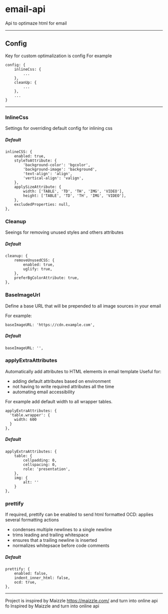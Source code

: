 # email-api

Api to optimaze html for email 

---

## Config
Key for custom optimalization is config
For example
```
config: {
    inlineCss: {
        ...
    },
    cleanUp: {
        ...
    },
    ...
}
```
---
### InlineCss
Settings for overriding default config for inlining css

##### Default
```
inlineCSS: {
    enabled: true,
    styleToAttribute: {
        'background-color': 'bgcolor',
        'background-image': 'background',
        'text-align': 'align',
        'vertical-align': 'valign',
    },
    applySizeAttribute: {
        width: ['TABLE', 'TD', 'TH', 'IMG', 'VIDEO'],
        height: ['TABLE', 'TD', 'TH', 'IMG', 'VIDEO'],
    },
    excludedProperties: null,
},
```

### Cleanup
Seeings for removing unused styles and others attributes

##### Default
```
cleanup: {
    removeUnusedCSS: {
        enabled: true,
        uglify: true,
    },
    preferBgColorAttribute: true,
},
```

### BaseImageUrl
Define a base URL that will be prepended to all image sources in your email

For example: 
```
baseImageURL: 'https://cdn.example.com',
```

##### Default
```
baseImageURL: '',
```
### applyExtraAttributes
Automatically add attributes to HTML elements in email template
Useful for:
- adding default attributes based on environment
- not having to write required attributes all the time
- automating email accessibility

For example add default width to all wrapper tables.
```
applyExtraAttributes: {
  'table.wrapper': {
    width: 600
  }
},
```
##### Default
```
applyExtraAttributes: {
    table: {
        cellpadding: 0,
        cellspacing: 0,
        role: 'presentation',
    },
    img: {
        alt: ''
    }
},
```

### prettify
If required, prettify can be enabled to send html formatted
OCD: applies several formatting actions 
- condenses multiple newlines to a single newline
- trims leading and trailing whitespace
- ensures that a trailing newline is inserted
- normalizes whitepsace before code comments

##### Default
```
prettify: {
    enabled: false,
    indent_inner_html: false,
    ocd: true,
},
```

---

Project is inspired by Maizzle
https://maizzle.com/
and turn into online api fo
Inspired by Maizzle and turn into online api
